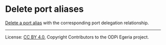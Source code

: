 <!-- SPDX-License-Identifier: CC-BY-4.0 -->
<!-- Copyright Contributors to the ODPi Egeria project. -->

# Delete port aliases

[Delete a port alias](../../data-engine-server/docs/scenarios/delete-port-alias.md) 
with the corresponding port delegation relationship.

----
License: [CC BY 4.0](https://creativecommons.org/licenses/by/4.0/),
Copyright Contributors to the ODPi Egeria project.